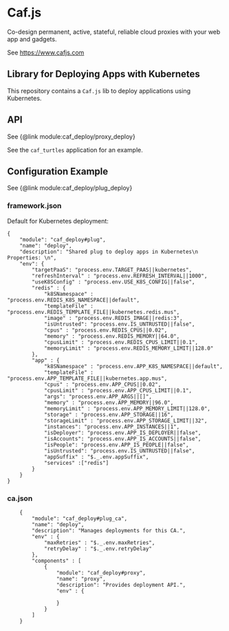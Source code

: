 # Caf.js

Co-design permanent, active, stateful, reliable cloud proxies with your web app and gadgets.

See https://www.cafjs.com

## Library for Deploying Apps with Kubernetes


<!-- [![Build Status](http://ci.cafjs.com/api/badges/cafjs/caf_deploy/status.svg)](http://ci.cafjs.com/cafjs/caf_deploy) -->

This repository contains a `Caf.js` lib to deploy applications using Kubernetes.


## API

See {@link module:caf_deploy/proxy_deploy}

See the `caf_turtles` application for an example.

## Configuration Example

See {@link module:caf_deploy/plug_deploy}

### framework.json

Default for Kubernetes deployment:

    {
        "module": "caf_deploy#plug",
        "name": "deploy",
        "description": "Shared plug to deploy apps in Kubernetes\n Properties: \n",
        "env": {
            "targetPaaS": "process.env.TARGET_PAAS||kubernetes",
            "refreshInterval" : "process.env.REFRESH_INTERVAL||1000",
            "useK8SConfig" : "process.env.USE_K8S_CONFIG||false",
            "redis" : {
                "k8SNamespace" : "process.env.REDIS_K8S_NAMESPACE||default",
                "templateFile" : "process.env.REDIS_TEMPLATE_FILE||kubernetes.redis.mus",
                "image" : "process.env.REDIS_IMAGE||redis:3",
                "isUntrusted": "process.env.IS_UNTRUSTED||false",
                "cpus" : "process.env.REDIS_CPUS||0.02",
                "memory" : "process.env.REDIS_MEMORY||64.0",
                "cpusLimit" : "process.env.REDIS_CPUS_LIMIT||0.1",
                "memoryLimit" : "process.env.REDIS_MEMORY_LIMIT||128.0"
            },
            "app" : {
                "k8SNamespace" : "process.env.APP_K8S_NAMESPACE||default",
                "templateFile" : "process.env.APP_TEMPLATE_FILE||kubernetes.app.mus",
                "cpus" : "process.env.APP_CPUS||0.02",
                "cpusLimit" : "process.env.APP_CPUS_LIMIT||0.1",
                "args": "process.env.APP_ARGS||[]",
                "memory" : "process.env.APP_MEMORY||96.0",
                "memoryLimit" : "process.env.APP_MEMORY_LIMIT||128.0",
                "storage" : "process.env.APP_STORAGE||16",
                "storageLimit" : "process.env.APP_STORAGE_LIMIT||32",
                "instances": "process.env.APP_INSTANCES||1",
                "isDeployer": "process.env.APP_IS_DEPLOYER||false",
                "isAccounts": "process.env.APP_IS_ACCOUNTS||false",
                "isPeople": "process.env.APP_IS_PEOPLE||false",
                "isUntrusted": "process.env.IS_UNTRUSTED||false",
                "appSuffix" : "$._.env.appSuffix",
                "services" :["redis"]
            }
        }
    }


### ca.json

        {
            "module": "caf_deploy#plug_ca",
            "name": "deploy",
            "description": "Manages deployments for this CA.",
            "env" : {
                "maxRetries" : "$._.env.maxRetries",
                "retryDelay" : "$._.env.retryDelay"
            },
            "components" : [
                {
                    "module": "caf_deploy#proxy",
                    "name": "proxy",
                    "description": "Provides deployment API.",
                    "env" : {

                    }
                }
            ]
        }
